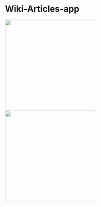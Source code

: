 # Wiki-Articles-app

<img src="https://user-images.githubusercontent.com/57033670/173361125-5020bec4-82ea-4231-bbdd-0328a9d1c20b.jpeg"  width="300"/><img src="https://user-images.githubusercontent.com/57033670/173361169-635c28ba-144a-42da-816a-339cc51ab183.jpeg"  width="300"/>
